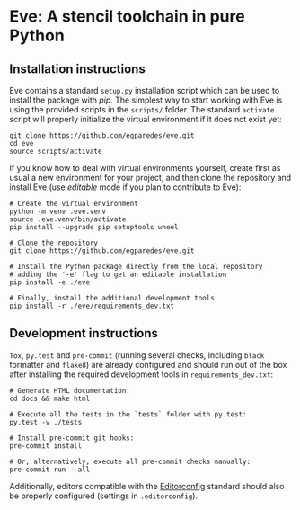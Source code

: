 Eve: A stencil toolchain in pure Python
=======================================

Installation instructions
-------------------------

Eve contains a standard `setup.py` installation script which can be
used to install the package with *pip*. The simplest way to start working
with Eve is using the provided scripts in the `scripts/` folder. The standard
`activate` script will properly initialize the virtual environment if it does
not exist yet:

    git clone https://github.com/egparedes/eve.git
    cd eve
    source scripts/activate


If you know how to deal with virtual environments yourself, create first as usual
a new environment for your project, and then clone the repository and install Eve
(use _editable_ mode if you plan to contribute to Eve):

    # Create the virtual environment
    python -m venv .eve.venv
    source .eve.venv/bin/activate
    pip install --upgrade pip setuptools wheel

    # Clone the repository
    git clone https://github.com/egparedes/eve.git

    # Install the Python package directly from the local repository
    # adding the '-e' flag to get an editable installation
    pip install -e ./eve

    # Finally, install the additional development tools
    pip install -r ./eve/requirements_dev.txt


Development instructions
-------------------------

`Tox`, `py.test` and `pre-commit` (running several checks, including `black` formatter and `flake8`) are already configured and should run out of the box after installing the required development tools in `requirements_dev.txt`:

    # Generate HTML documentation:
    cd docs && make html

    # Execute all the tests in the `tests` folder with py.test:
    py.test -v ./tests

    # Install pre-commit git hooks:
    pre-commit install

    # Or, alternatively, execute all pre-commit checks manually:
    pre-commit run --all

Additionally, editors compatible with the [Editorconfig](http://editorconfig.org) standard should also be properly configured (settings in `.editorconfig`).
